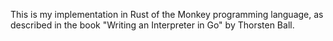 This is my implementation in Rust of the Monkey programming language, as described in the book "Writing an Interpreter in Go" by Thorsten Ball.
